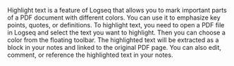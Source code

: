 Highlight text is a feature of Logseq that allows you to mark important parts of a PDF document with different colors. You can use it to emphasize key points, quotes, or definitions. To highlight text, you need to open a PDF file in Logseq and select the text you want to highlight. Then you can choose a color from the floating toolbar. The highlighted text will be extracted as a block in your notes and linked to the original PDF page. You can also edit, comment, or reference the highlighted text in your notes.